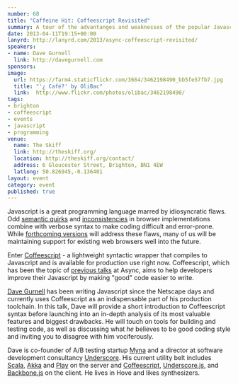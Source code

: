 ```yaml
---
number: 68
title: "Caffeine Hit: Coffeescript Revisited"
summary: A tour of the advantanges and weaknesses of the popular Javascript replacement.
date: 2013-04-11T19:15+00:00
lanyrd: http://lanyrd.com/2013/async-coffeescript-revisited/
speakers:
- name: Dave Gurnell
  link: http://davegurnell.com
sponsors:
image:
  url: https://farm4.staticflickr.com/3664/3462198490_bb5fe57fb7.jpg
  title: "'¿ Café?' by OliBac"
  link:  http://www.flickr.com/photos/olibac/3462198490/
tags:
- brighton
- coffeescript
- events
- javascript
- programming
venue:
  name: The Skiff
  link: http://theskiff.org/
  location: http://theskiff.org/contact/
  address: 6 Gloucester Street, Brighton, BN1 4EW
  latlong: 50.826945,-0.136401
layout: event
category: event
published: true 
---
```


Javascript is a great programming language marred by idiosyncratic flaws. Odd [semantic quirks][] and [inconsistencies][] in browser implementations combine with verbose syntax to make coding difficult and error-prone. While [forthcoming versions][] will address these flaws, many of us will be maintaining support for existing web browsers well into the future.

Enter [Coffeescript][] - a lightweight syntactic wrapper that compiles to Javascript and is available for production use right now. Coffeescript, which has been the topic of [previous talks][] at Async, aims to help developers improve their Javascript by making "good" code easier to write.

[Dave Gurnell][] has been writing Javascript since the Netscape days and currently uses Coffeescript as an indispensable part of his production toolchain. In this talk, Dave will provide a short introduction to Coffeescript syntax before launching into an in-depth analysis of its most valuable features and biggest drawbacks. He will touch on tools for building and testing code, as well as discussing what *he* believes to be good coding style and inviting you to disagree with him vociferously.

Dave is co-founder of A/B testing startup [Myna][] and a director at software development consultancy [Underscore][]. His current utility belt includes [Scala][], [Akka][] and [Play][] on the server and [Coffeescript][], [Underscore.js][], and [Backbone.js][] on the client. He lives in Hove and likes synthesizers.

[semantic quirks]: http://bonsaiden.github.com/JavaScript-Garden
[inconsistencies]: http://trailingcomma.com
[forthcoming versions]: http://es6isnigh.com
[previous talks]: http://asyncjs.com/coffeescript
[Dave Gurnell]: http://davegurnell.com
[Myna]: http://mynaweb.com
[Underscore]: http://underscoreconsulting.com
[Scala]: http://scala-lang.org
[Akka]: http://akka.io
[Play]: http://playframework.org
[Coffeescript]: http://coffeescript.org
[Underscore.js]: http://underscorejs.org
[Backbone.js]: http://backbonejs.org
